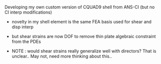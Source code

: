 Developing my own custom version of CQUAD9 shell from ANS-CI (but no CI interp modifications)
* novelty in my shell element is the same FEA basis used for shear and disp interp
* but shear strains are now DOF to remove thin plate algebraic constraint from the PDEs


* NOTE : would shear strains really generalize well with directors? That is unclear.. May not, need more thinking about this..